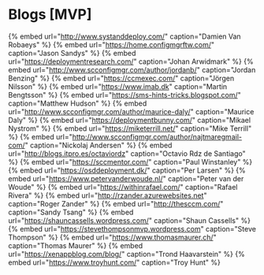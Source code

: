 # Blogs \[MVP\]
{% embed url="http://www.systanddeploy.com/" caption="Damien Van Robaeys" %}
{% embed url="https://home.configmgrftw.com/" caption="Jason Sandys" %}
{% embed url="https://deploymentresearch.com/" caption="Johan Arwidmark" %}
{% embed url="http://www.scconfigmgr.com/author/jordanb/" caption="Jordan Benzing" %}
{% embed url="https://ccmexec.com/" caption="Jörgen Nilsson" %}
{% embed url="https://www.imab.dk" caption="Martin Bengtsson" %}
{% embed url="https://sms-hints-tricks.blogspot.com/" caption="Matthew Hudson" %}
{% embed url="http://www.scconfigmgr.com/author/maurice-daly/" caption="Maurice Daly" %}
{% embed url="https://deploymentbunny.com/" caption="Mikael Nystrom" %}
{% embed url="https://miketerrill.net/" caption="Mike Terrill" %}
{% embed url="http://www.scconfigmgr.com/author/najtmaregmail-com/" caption="Nickolaj Andersen" %}
{% embed url="http://blogs.itpro.es/octaviordz" caption="Octavio Rdz de Santiago" %}
{% embed url="https://sccmentor.com/" caption="Paul Winstanley" %}
{% embed url="https://osddeployment.dk/" caption="Per Larsen" %}
{% embed url="https://www.petervanderwoude.nl/" caption="Peter van der Woude" %}
{% embed url="https://withinrafael.com/" caption="Rafael Rivera" %}
{% embed url="http://rzander.azurewebsites.net" caption="Roger Zander" %}
{% embed url="http://thesccm.com/" caption="Sandy Tsang" %}
{% embed url="https://shauncassells.wordpress.com/" caption="Shaun Cassells" %}
{% embed url="https://stevethompsonmvp.wordpress.com" caption="Steve Thompson" %}
{% embed url="https://www.thomasmaurer.ch/" caption="Thomas Maurer" %}
{% embed url="https://xenappblog.com/blog/" caption="Trond Haavarstein" %}
{% embed url="https://www.troyhunt.com/" caption="Troy Hunt" %}
